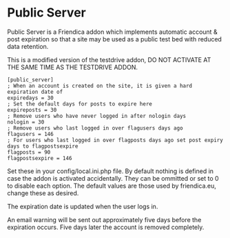 Public Server
=============


Public Server is a Friendica addon which implements automatic account & post expiration so that a site may be used as a public
test bed with reduced data retention.

This is a modified version of the testdrive addon, DO NOT ACTIVATE AT THE SAME TIME AS THE TESTDRIVE ADDON.

    [public_server]
	; When an account is created on the site, it is given a hard expiration date of
    expiredays = 30
    ; Set the default days for posts to expire here
    expireposts = 30
    ; Remove users who have never logged in after nologin days
    nologin = 30
    ; Remove users who last logged in over flagusers days ago
    flagusers = 146
    ; For users who last logged in over flagposts days ago set post expiry days to flagpostsexpire
    flagposts = 90
    flagpostsexpire = 146

Set these in your config/local.ini.php file. By default nothing is defined in case the addon is activated accidentally.
They can be ommitted or set to 0 to disable each option.
The default values are those used by friendica.eu, change these as desired.

The expiration date is updated when the user logs in.

An email warning will be sent out approximately five days before the expiration occurs. Five days later the account is removed completely.

